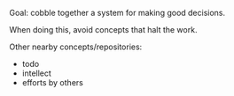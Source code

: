 

Goal: cobble together a system for making good decisions.

When doing this, avoid concepts that halt the work.

Other nearby concepts/repositories:
- todo
- intellect
- efforts by others
